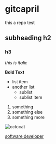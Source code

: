 # gitcapril
this a repo test 

## subheading h2
### h3
*this is italic*

**Bold Text**

* list item
* another list
     * sublist
     * sublist item

1. something
2. something else
3. something more


![octocat](https://octodex.github.com/images/vinyltocat.png)

[software developer](https://aksoftwaredeveloper.co.uk)
